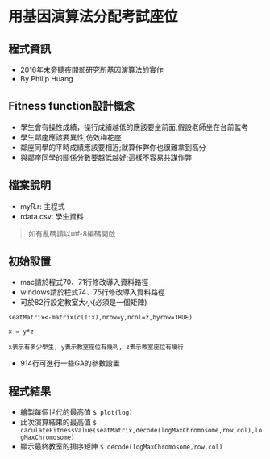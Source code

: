 # 用基因演算法分配考試座位

## 程式資訊
- 2016年末旁聽夜間部研究所基因演算法的實作
- By Philip Huang

## Fitness function設計概念
- 學生會有操性成績，操行成績越低的應該要坐前面;假設老師坐在台前監考
- 學生鄰座應該要異性;仿效梅花座
- 鄰座同學的平時成績應該要相近;就算作弊你也很難拿到高分
- 與鄰座同學的關係分數要越低越好;這樣不容易共謀作弊

## 檔案說明
- myR.r: 主程式
- rdata.csv: 學生資料
> 如有亂碼請以utf-8編碼開啟

## 初始設置
- mac請於程式70、71行修改導入資料路徑
- windows請於程式74、75行修改導入資料路徑
- 可於82行設定教室大小(必須是一個矩陣)
``` 
seatMatrix<-matrix(c(1:x),nrow=y,ncol=z,byrow=TRUE)

x = y*z 

x表示有多少學生, y表示教室座位有幾列, z表示教室座位有幾行
```
- 914行可進行一些GA的參數設置

## 程式結果
- 繪製每個世代的最高值 `$ plot(log)` 
- 此次演算結果的最高值 `$ caculateFitnessValue(seatMatrix,decode(logMaxChromosome,row,col),logMaxChromosome)`
- 顯示最終教室的排序矩陣 `$ decode(logMaxChromosome,row,col)`
